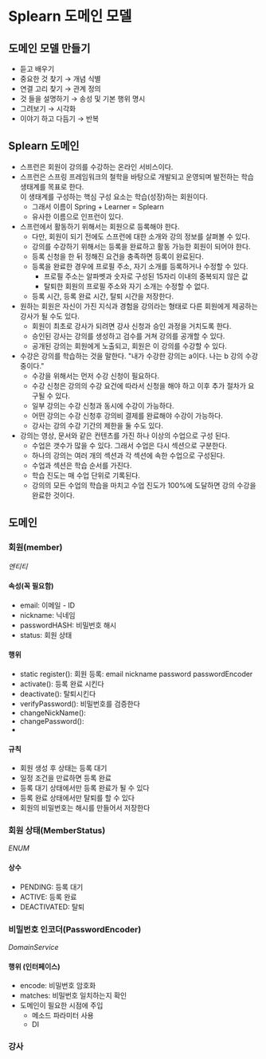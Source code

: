 # Splearn 도메인 모델

## 도메인 모델 만들기
- 듣고 배우기
- 중요한 것 찾기 → 개념 식별
- 연결 고리 찾기 → 관계 정의
- 것 들을 설명하기 → 송성 및 기본 행위 명시
- 그려보기 → 시각화
- 이야기 하고 다듬기 → 반복

## Splearn 도메인
- 스프런은 회원이 강의를 수강하는 온라인 서비스이다.
- 스프런은 스프링 프레임워크의 철학을 바탕으로 개발되고 운영되며 발전하는 학습 생태계를 목표로 한다.  
  이 생태계를 구성하는 핵심 구성 요소는 학습(성장)하는 회원이다.
    - 그래서 이름이 Spring + Learner = Splearn
    - 유사한 이름으로 인프런이 있다.
- 스프런에서 활동하기 위해서는 회원으로 등록해야 한다.
    - 다만, 회원이 되기 전에도 스프런에 대한 소개와 강의 정보를 살펴볼 수 있다.
    - 강의를 수강하기 위해서는 등록을 완료하고 활동 가능한 회원이 되어야 한다.
    - 등록 신청을 한 뒤 정해진 요건을 충족하면 등록이 완료된다.
    - 등록을 완료한 경우에 프로필 주소, 자기 소개를 등록하거나 수정할 수 있다.
        - 프로필 주소는 알파벳과 숫자로 구성된 15자리 이내의 중복되지 않은 값
        - 탈퇴한 회원의 프로필 주소와 자기 소개는 수정할 수 없다.
    - 등록 시간, 등록 완료 시간, 탈퇴 시간을 저장한다.
- 원하는 회원은 자신이 가진 지식과 경험을 강의라는 형태로 다른 회원에게 제공하는 강사가 될 수도 있다.
    - 회원이 최초로 강사가 되려면 강사 신청과 승인 과정을 거치도록 한다.
    - 승인된 강사는 강의를 생성하고 검수를 거쳐 강의를 공개할 수 있다.
    - 공개된 강의는 회원에게 노출되고, 회원은 이 강의를 수강할 수 있다.
- 수강은 강의를 학습하는 것을 말한다. "내가 수강한 강의는 a이다. 나는 b 강의 수강중이다."
    - 수강을 위해서는 먼저 수강 신청이 필요하다.
    - 수강 신청은 강의의 수강 요건에 따라서 신청을 해야 하고 이후 추가 절차가 요구될 수 있다.
    - 일부 강의는 수강 신청과 동시에 수강이 가능하다.
    - 어떤 강의는 수강 신청후 강의비 결제를 완료해야 수강이 가능하다.
    - 강사는 강의 수강 기간의 제한을 둘 수도 있다.
- 강의는 영상, 문서와 같은 컨텐츠를 가진 하나 이상의 수업으로 구성 된다.
    - 수업은 갯수가 많을 수 있다. 그래서 수업은 다시 섹션으로 구분한다.
    - 하나의 강의는 여러 개의 섹션과 각 섹션에 속한 수업으로 구성된다.
    - 수업과 섹션은 학습 순서를 가진다.
    - 학습 진도는 매 수업 단위로 기록된다.
    - 강의의 모든 수업의 학습을 마치고 수업 진도가 100%에 도달하면 강의 수강을 완료한 것이다.

## 도메인

### 회원(member)
_엔티티_
#### 속성(꼭 필요함)
- email: 이메일 - ID
- nickname: 닉네임
- passwordHASH: 비밀번호 해시
- status: 회원 상태
#### 행위 
- static register(): 회원 등록: email nickname password passwordEncoder
- activate(): 등록 완료 시킨다
- deactivate(): 탈퇴시킨다
- verifyPassword(): 비밀번호를 검증한다
- changeNickName():
- changePassword():
- 
#### 규칙
- 회원 생성 후 상태는 등록 대기
- 일정 조건을 만료하면 등록 완료
- 등록 대기 상태에서만 등록 완료가 될 수 있다
- 등록 완료 상태에서만 탈퇴를 할 수 있다
- 회원의 비밀번호는 해시를 만들어서 저장한다

### 회원 상태(MemberStatus)
_ENUM_
#### 상수
- PENDING: 등록 대기
- ACTIVE: 등록 완료
- DEACTIVATED: 탈퇴

### 비밀번호 인코더(PasswordEncoder)
_DomainService_
#### 행위 (인터페이스)
- encode: 비밀번호 암호화
- matches: 비밀번호 일치하는지 확인
- 도메인이 필요한 시점에 주입
  - 메소드 파라미터 사용
  - DI
### 강사 